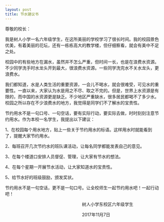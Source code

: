 ```yaml
---
layout: post
title: 节水建议书
---
```



尊敬的校长：

我是树人小学一名六年级学生，在这所美丽的学校学习了很长时间。我的校园景色优美，有着美丽的花坛，还有一栋栋高大的教学楼，但仔细察看，就会有美中不足之处。

校园中的有些地方在漏水，虽然并不怎么严重，但时间一长，也是在浪费水资源。不少同学洗手时水龙头开到最大，很浪费水资源。一些同学洗完水不关水龙头，更浪费水。

我们都知道，水是人类生活的重要资源，一会儿不喝水，就会很难受，可见水的重要性。一直以来，大家认为水是用之不尽、取之不完的。但是，世界上水资源是有限的，而中国的水资源更是缺乏。不少地区严重缺水，很多居民都喝不了多少水。校园之所以存在不少浪费水的地方，我觉得是同学们不了解水的宝贵性。

节约用水不是一句口号、一句空话，要有实际行动，要实际去做，时时刻刻注意节约用水。作为本校一名学生，我提出以下建议：

1、在校园每个用水地方，贴上一些关于节约用水的标语。这样用水时就能看到了，提醒大家节约用水。

2、每班召开几次节约水的班队课活动，让每名同学都能发表自己的意见。

3、在每个楼道口安排人员督促、管理，让大家有节水的想法。

4、在每个星期一开展节水活动，让大家知道水的宝贵性。

5、给节水好的班级鼓励，颁发奖状。

节约用水不是一句空话，更不是一句口号。让全校师生一起节约用水吧！一起行动吧！

　　　　　　　　　　　　　　　　　　树人小学东校区六年级学生

　　　　　　　　　　　　　　　　　　2017年11月7日
